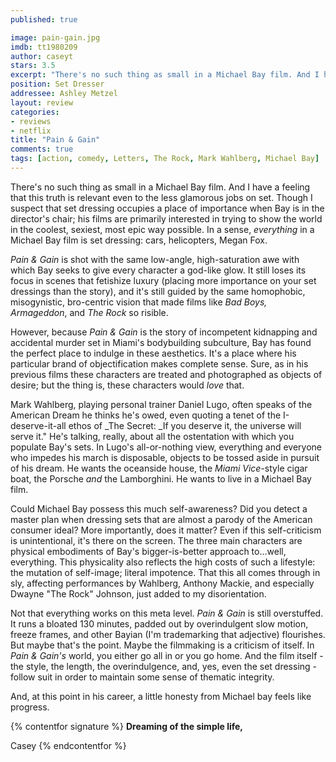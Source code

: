 ```yaml
---
published: true

image: pain-gain.jpg
imdb: tt1980209
author: caseyt
stars: 3.5
excerpt: "There's no such thing as small in a Michael Bay film. And I have a feeling that this truth is relevant even to the less glamorous jobs on set. Though I suspect that set dressing occupies a place of importance when Bay is in the director's chair; his films are primarily interested in trying to show the world in the coolest, sexiest, most epic way possible. In a sense, <em>everything</em> in a Michael Bay film is set dressing: cars, helicopters, Megan Fox."
position: Set Dresser
addressee: Ashley Metzel
layout: review
categories: 
- reviews
- netflix
title: "Pain & Gain"
comments: true
tags: [action, comedy, Letters, The Rock, Mark Wahlberg, Michael Bay]
---
```

There's no such thing as small in a Michael Bay film. And I have a feeling that this truth is relevant even to the less glamorous jobs on set. Though I suspect that set dressing occupies a place of importance when Bay is in the director's chair; his films are primarily interested in trying to show the world in the coolest, sexiest, most epic way possible. In a sense, _everything_ in a Michael Bay film is set dressing: cars, helicopters, Megan Fox.

_Pain & Gain_ is shot with the same low-angle, high-saturation awe with which Bay seeks to give every character a god-like glow. It still loses its focus in scenes that fetishize luxury (placing more importance on your set dressings than the story), and it's still guided by the same homophobic, misogynistic, bro-centric vision that made films like _Bad Boys, Armageddon_, and _The Rock_ so risible.

However, because _Pain & Gain_ is the story of incompetent kidnapping and accidental murder set in Miami's bodybuilding subculture, Bay has found the perfect place to indulge in these aesthetics. It's a place where his particular brand of objectification makes complete sense. Sure, as in his previous films these characters are treated and photographed as objects of desire; but the thing is, these characters would _love_ that.

Mark Wahlberg, playing personal trainer Daniel Lugo, often speaks of the American Dream he thinks he's owed, even quoting a tenet of the I-deserve-it-all ethos of _The Secret: _If you deserve it, the universe will serve it." He's talking, really, about all the ostentation with which you populate Bay's sets. In Lugo's all-or-nothing view, everything and everyone who impedes his march is disposable, objects to be tossed aside in pursuit of his dream. He wants the oceanside house, the _Miami Vice_-style cigar boat, the Porsche _and_ the Lamborghini. He wants to live in a Michael Bay film.

Could Michael Bay possess this much  self-awareness? Did you detect a master plan when dressing sets that are almost a parody of the American consumer ideal? More importantly, does it matter? Even if this self-criticism is unintentional, it's there on the screen. The three main characters are physical embodiments of Bay's bigger-is-better approach to…well, everything. This physicality also reflects the high costs of such a lifestyle: the mutation of self-image; literal impotence. That this all comes through in sly, affecting performances by Wahlberg, Anthony Mackie, and especially Dwayne "The Rock" Johnson, just added to my disorientation.

Not that everything works on this meta level. _Pain & Gain_ is still overstuffed. It runs a bloated 130 minutes, padded out by overindulgent slow motion, freeze frames, and other Bayian (I'm trademarking that adjective) flourishes. But maybe that's the point. Maybe the filmmaking is a criticism of itself. In _Pain & Gain's_ world, you either go all in or you go home. And the film itself - the style, the length, the overindulgence, and, yes, even the set dressing - follow suit in order to maintain some sense of thematic integrity.

And, at this point in his career, a little honesty from Michael bay feels like progress.

{% contentfor signature %}
**Dreaming of the simple life,**

Casey
{% endcontentfor %}